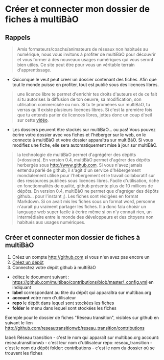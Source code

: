 # Créer et connecter mon dossier de fiches à multiBàO

## Rappels

> Amis formateurs/coachs/animateurs de réseaux non habitués au numérique, nous vous invitons à profiter de multiBàO pour découvrir et vous former à des nouveaux usages numériques qui vous seront bien utiles. Ce site peut être pour vous un véritable terrain d'apprentissage. 

* Quiconque le veut peut creer un dossier contenant des fiches. Afin que tout le monde puisse en profiter, tout est publié sous des licences libres.

> une licence libre te permet d'enrichir tes droits d'auteurs et de ce fait si tu autorises la diffusion de ton oeuvre, sa modification, son utilisation commerciale ou non. Si tu te promènes sur multiBàO, tu verras qu'il existe plusieurs licences libres. Si c'est la première fois que tu entends parler de licences libres, jettes donc un coup d'oeil sur cette [vidéo](https://www.youtube.com/watch?v=R-mJE1w6zwU). 

* Les dossiers peuvent être stockés sur multiBàO... ou pas! Vous pouvez écrire votre dossier avec vos fiches et l'héberger sur le web, on le connecte à multiBàO et votre dossier apparaîtra sur multiBàO. Si vous modifiez une fiche, elle sera automatiquement mise à jour sur multiBàO.

> la technologie de multiBàO permet d'agrégérer des dépôts (=dossiers).
> En version 0.4, multiBàO permet d'agérer des dépôts herbergés sous http://www.github.com. Si vous n'avez jamais entendu parlé de github, il s'agit d'un service d'hébergement mondialement utilisé pour l'hébergement et le travail collaboratif sur des ressources publiées sous licences libres. Facile d'utilisation, riche en fonctionnalités de qualité, github présente plus de 10 millions de dépôts. En version 0.4, multiBàO ne permet que d'agréger des dépôts github... pour l'instant ;). 
> Les fiches sont rédigées en format Markdown. Si on avait mis les fiches sous un format word, personne n'aurait pu vraiment partager les fiches. Il a donc falu choisir un language web super facile à écrire même si on n'y connait rien, un intermédiaire entre le monde des développeurs et des citoyens non habitués aux usages numériques.

## Créer et connecter mon dossier de fiches à multiBàO

1. Créez un compte http://github.com si vous n'en avez pas encore un 
2. [Créez un dépôt](http://www.multibao.org/multibao/contributions/pages/documentation/creer_un_depot.md)
3. Connectez votre dépôt github à multiBàO
* éditez le document suivant : https://github.com/multibao/contributions/blob/master/_config.yml en indiquant
 * **label** correspondant au titre du dépôt qui apparaîtra sur multibao.org
 * **account** votre nom d'utilisateur
 * **repo** le dépôt dans lequel sont stockées les fiches
 * **folder** le menu dans lequel sont stockées les fiches

Exemple pour le dossier de fiches "Réseau transition", visibles sur github en suivant le lien http://github.com/reseautransitionwb/reseau_transition/contributions

label: Réseau transition - c'est le nom qui apparaît sur multibao.org 
account: reseautransitionwb - c'est leur nom d'utilisateur
repo: reseau_transition - c'est le nom du dépôt
folder: contributions - c'est le nom du dossier où se trouvent les fiches
